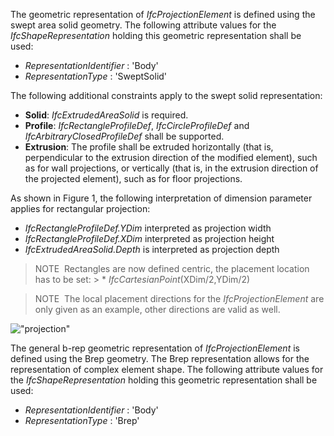 The geometric representation of _IfcProjectionElement_ is defined using the swept area solid geometry. The following attribute values for the _IfcShapeRepresentation_ holding this geometric representation shall be used:

* _RepresentationIdentifier_ : 'Body'
* _RepresentationType_ : 'SweptSolid'

The following additional constraints apply to the swept solid representation:

* **Solid**: _IfcExtrudedAreaSolid_ is required.
* **Profile**: _IfcRectangleProfileDef_, _IfcCircleProfileDef_ and _IfcArbitraryClosedProfileDef_ shall be supported.
* **Extrusion**: The profile shall be extruded horizontally (that is, perpendicular to the extrusion direction of the modified element), such as for wall projections, or vertically (that is, in the extrusion direction of the projected element), such as for floor projections.

As shown in Figure 1, the following interpretation of dimension parameter applies for rectangular projection:

* _IfcRectangleProfileDef.YDim_ interpreted as projection width
* _IfcRectangleProfileDef.XDim_ interpreted as projection height
* _IfcExtrudedAreaSolid.Depth_ is interpreted as projection depth

> NOTE&nbsp; Rectangles are now defined centric, the placement location has to be set: > * _IfcCartesianPoint_(XDim/2,YDim/2)

> NOTE&nbsp; The local placement directions for the _IfcProjectionElement_ are only given as an example, other directions are valid as well.

!["projection"](../../../figures/IfcProjectionElement-Layout1.png "Figure 1 &mdash; Projection representation")

The general b-rep geometric representation of _IfcProjectionElement_ is defined using the Brep geometry. The Brep representation allows for the representation of complex element shape. The following attribute values for the _IfcShapeRepresentation_ holding this geometric representation shall be used:

* _RepresentationIdentifier_ : 'Body'
* _RepresentationType_ : 'Brep'